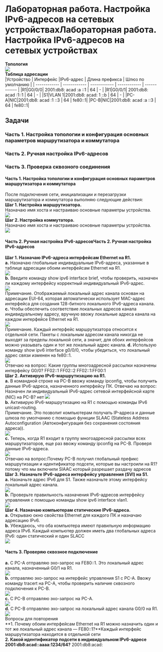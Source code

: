 # Лабораторная работа. Настройка IPv6-адресов на сетевых устройствахЛабораторная работа. Настройка IPv6-адресов на сетевых устройствах

**Топология**  
![](https://github.com/Mr-Philip/-Otus-Network-Engineer-/blob/main/laboratory%20works/8.IPv6%20addressing/Pics/%D1%82%D0%BE%D0%BF%D0%BE%D0%BB%D0%BE%D0%B3%D0%B8%D1%8F.png)  
**Таблица адресации**  
|Устройство   |  Интерфейс |IPv6-адрес  | Длина префикса  | Шлюз по умолчанию  |
| ------------ | ------------ | ------------ | ------------ | ------------ |
|R1|G0/0/0| 2001:db8: acad :a ::1 | 64 |  - |
|R1|G0/0/1| 2001:db8: acad :1::1 | 64 |  - |
|S1|VLAN 1|2001:db8: acad: 1 ::b | 64 | -  |
|PC-A|NIC|2001:db8: acad :1 ::3 | 64 | fe80::1|
|PC-B|NIC|2001:db8: acad :a ::3 | 64 | fe80::1|  

## Задачи
### Часть 1. Настройка топологии и конфигурация основных параметров маршрутизатора и коммутатора
### Часть 2. Ручная настройка IPv6-адресов
### Часть 3. Проверка сквозного соединения
  
#### Часть 1. Настройка топологии и конфигурация основных параметров маршрутизатора и коммутатора
После подключения сети, инициализации и перезагрузки маршрутизатора и коммутатора выполняю следующие действия:  
**Шаг 1. Настройка маршрутизатора.**  
Назначаю имя хоста и настраиваю основные параметры устройства.  
![](https://github.com/Mr-Philip/-Otus-Network-Engineer-/blob/main/laboratory%20works/8.IPv6%20addressing/Pics/11.png)  
**Шаг 2. Настройка коммутатора.**  
Назначаю имя хоста и настраиваю основные параметры устройства.  
![](https://github.com/Mr-Philip/-Otus-Network-Engineer-/blob/main/laboratory%20works/8.IPv6%20addressing/Pics/12.png)
#### Часть 2. Ручная настройка IPv6-адресовЧасть 2. Ручная настройка IPv6-адресов
**Шаг 1. Назначаю IPv6-адреса интерфейсам Ethernet на R1.**  
**a.**	Назначаю глобальные индивидуальные IPv6-адреса, указанные в таблице адресации обоим интерфейсам Ethernet на R1.  
![](https://github.com/Mr-Philip/-Otus-Network-Engineer-/blob/main/laboratory%20works/8.IPv6%20addressing/Pics/21a.png)  
**b.**	Введите команду show ipv6 interface brief, чтобы проверить, назначен ли каждому интерфейсу корректный индивидуальный IPv6-адрес.  
![](https://github.com/Mr-Philip/-Otus-Network-Engineer-/blob/main/laboratory%20works/8.IPv6%20addressing/Pics/21b.png)  
Примечание. Отображаемый локальный адрес канала основан на адресации EUI-64, которая автоматически использует MAC-адрес интерфейса для создания 128-битного локального IPv6-адреса канала.
**c.**	Чтобы обеспечить соответствие локальных адресов канала индивидуальному адресу, вручную ввожу локальные адреса канала на каждом интерфейсе Ethernet на R1.  
![](https://github.com/Mr-Philip/-Otus-Network-Engineer-/blob/main/laboratory%20works/8.IPv6%20addressing/Pics/21c.png)  
Примечание. Каждый интерфейс маршрутизатора относится к отдельной сети. Пакеты с локальным адресом канала никогда не выходят за пределы локальной сети, а значит, для обоих интерфейсов можно указывать один и тот же локальный адрес канала.
**d.**	Использую  команду show ipv6 interface g0/0/0, чтобы убедиться, что локальный адрес связи изменен на fe80::1.  
![](https://github.com/Mr-Philip/-Otus-Network-Engineer-/blob/main/laboratory%20works/8.IPv6%20addressing/Pics/21d.png)  
Отвечаю на вопрос: Какие группы многоадресной рассылки назначены интерфейсу G0/0? FF02::1  FF02::2   FF02::1:FF00:1  
**Шаг 2. Активирую IPv6-маршрутизацию на R1.**  
**a.**	В командной строке на PC-B ввожу команду ipconfig, чтобы получить данные IPv6-адреса, назначенного интерфейсу ПК.
Отвечаю на вопрос: Назначен ли индивидуальный IPv6-адрес сетевой интерфейсной карте (NIC) на PC-B? нет
![](https://github.com/Mr-Philip/-Otus-Network-Engineer-/blob/main/laboratory%20works/8.IPv6%20addressing/Pics/22a.png)  
**b.**	Активирую IPv6-маршрутизацию на R1 с помощью команды IPv6 unicast-routing.  
Примечание. Это позволит компьютерам получать IP-адреса и данные шлюза по умолчанию с помощью функции SLAAC (Stateless Address Autoconfiguration (Автоконфигурация без сохранения состояния адреса)).  
![](https://github.com/Mr-Philip/-Otus-Network-Engineer-/blob/main/laboratory%20works/8.IPv6%20addressing/Pics/22b.png)  
**c.**	Теперь, когда R1 входит в группу многоадресной рассылки всех маршрутизаторов, еще раз ввожу команду ipconfig на PC-B. Проверя данные IPv6-адреса.  
![](https://github.com/Mr-Philip/-Otus-Network-Engineer-/blob/main/laboratory%20works/8.IPv6%20addressing/Pics/22c.png)  
Отвечаю на вопрос:Почему PC-B получил глобальный префикс маршрутизации и идентификатор подсети, которые вы настроили на R1?  потому что мы включили SlAAC который разрешает раздачу адресов   
**Шаг 3. Назначьте IPv6-адреса интерфейсу управления (SVI) на S1.**  
**a.**	Назначьте адрес IPv6 для S1. Также назначьте этому интерфейсу локальный адрес канала.  
![](https://github.com/Mr-Philip/-Otus-Network-Engineer-/blob/main/laboratory%20works/8.IPv6%20addressing/Pics/23a.png)  
**b.**	Проверьте правильность назначения IPv6-адресов интерфейсу управления с помощью команды show ipv6 interface vlan1.  
![](https://github.com/Mr-Philip/-Otus-Network-Engineer-/blob/main/laboratory%20works/8.IPv6%20addressing/Pics/23b.png)  
**Шаг 4. Назначаю компьютерам статические IPv6-адреса.**  
**a.**	Открываю окно свойства Ethernet для каждого ПК и назначаю адресацию IPv6.   
**b.**	Убеждаюсь, что оба компьютера имеют правильную информацию адреса IPv6. Каждый компьютер должен иметь два глобальных адреса IPv6: один статический и один SLACC  
![](https://github.com/Mr-Philip/-Otus-Network-Engineer-/blob/main/laboratory%20works/8.IPv6%20addressing/Pics/24ab.png)  
#### Часть 3. Проверяю сквозное подключение  
**a.**	С PC-A отправляю эхо-запрос на FE80::1. Это локальный адрес канала, назначенный G0/1 на R1.  
![](https://github.com/Mr-Philip/-Otus-Network-Engineer-/blob/main/laboratory%20works/8.IPv6%20addressing/Pics/3a.png)  
**b.**	отправляю эхо-запрос на интерфейс управления S1 с PC-A. Ввожу команду tracert на PC-A, чтобы проверить наличие сквозного подключения к PC-B.  
![](https://github.com/Mr-Philip/-Otus-Network-Engineer-/blob/main/laboratory%20works/8.IPv6%20addressing/Pics/3b.png)  
**c.**	С PC-B отправляю эхо-запрос на PC-A.  
![](https://github.com/Mr-Philip/-Otus-Network-Engineer-/blob/main/laboratory%20works/8.IPv6%20addressing/Pics/3c.png)  
**d.**	С PC-B отправляю эхо-запрос на локальный адрес канала G0/0 на R1.  
![](https://github.com/Mr-Philip/-Otus-Network-Engineer-/blob/main/laboratory%20works/8.IPv6%20addressing/Pics/3d.png)  
Вопросы для повторения  
**1.	Почему обоим интерфейсам Ethernet на R1 можно назначить один и тот же локальный адрес канала — FE80::1?**Каждый интерфейс маршрутизатора находится в отдельной сети    
**2.	Какой идентификатор подсети в индивидуальном IPv6-адресе 2001:db8:acad::aaaa:1234/64?**  2001:db8:acad:

